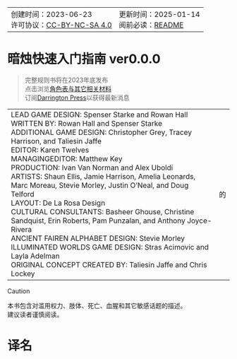 <html>
    <table style="margin-left: auto; margin-right: auto;">
        <tr>
            <td>
                <!--左侧内容-->
                创建时间：2023-06-23<br/>
                许可协议：<a href="https://creativecommons.org/licenses/by-nc-sa/4.0/deed.zh-hans" target="_blank">CC-BY-NC-SA 4.0</a>
            </td>
            <td>
                <!--右侧内容-->
                更新时间：2025-01-14<br/>
                阅前必读：<a href="https://github.com/errrr-er/alll/tree/main" target="_blank">README</a>
            </td>
        </tr>
    </table>
</html>

# 暗烛快速入门指南 ver0.0.0

> 完整规则书将在2023年底发布<br/>
> 点击浏览[角色表与其它相关材料](https://darringtonpress.com/candela/)<br/>
> 订阅[Darrington Press](https://darringtonpress.com/newsletter/)以获得最新消息

<html>
    <table style="margin-left: auto; margin-right: auto;">
        <tr>
            <td>
                <!--左侧内容-->
                LEAD GAME DESIGN: Spenser Starke and Rowan Hall<br/>
                WRITTEN BY: Rowan Hall and Spenser Starke<br/>
                ADDITIONAL GAME DESIGN: Christopher Grey, Tracey Harrison, and Taliesin Jaffe<br/>
                EDITOR: Karen Twelves<br/>
                MANAGINGEDITOR: Matthew Key<br/>
                PRODUCTION: Ivan Van Norman and Alex Uboldi<br/>
                ARTISTS: Shaun Ellis, Jamie Harrison, Amelia Leonards, Marc Moreau, Stevie Morley, Justin O’Neal, and Doug Telford<br/>
                LAYOUT: De La Rosa Design<br/>
                CULTURAL CONSULTANTS: Basheer Ghouse, Christine Sandquist, Erin Roberts, Pam Punzalan, and Anthony Joyce-Rivera<br/>
                ANCIENT FAIREN ALPHABET DESIGN: Stevie Morley<br/>
                ILLUMINATED WORLDS GAME DESIGN: Stras Acimovic and Layla Adelman<br/>
                ORIGINAL CONCEPT CREATED BY: Taliesin Jaffe and Chris Lockey<br/>
            </td>
            <td>
                <!--右侧内容-->
                的
            </td>
        </tr>
    </table>
</html>

> [!CAUTION]
> 本书包含对滥用权力、肢体、死亡、血腥和其它敏感话题的描述。<br/>
> 建议读者谨慎阅读。

# 译名
